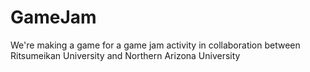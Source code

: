 # GameJam
We're making a game for a game jam activity in collaboration between Ritsumeikan University and Northern Arizona University
